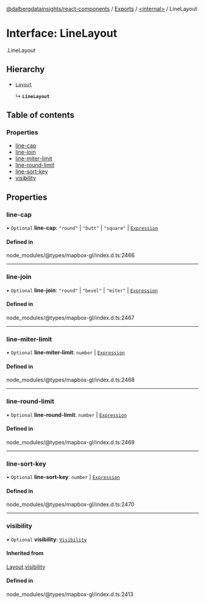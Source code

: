 [@dalbergdatainsights/react-components](../README.md) / [Exports](../modules.md) / [<internal\>](../modules/internal_.md) / LineLayout

# Interface: LineLayout

[<internal>](../modules/internal_.md).LineLayout

## Hierarchy

- [`Layout`](internal_.Layout.md)

  ↳ **`LineLayout`**

## Table of contents

### Properties

- [line-cap](internal_.LineLayout.md#line-cap)
- [line-join](internal_.LineLayout.md#line-join)
- [line-miter-limit](internal_.LineLayout.md#line-miter-limit)
- [line-round-limit](internal_.LineLayout.md#line-round-limit)
- [line-sort-key](internal_.LineLayout.md#line-sort-key)
- [visibility](internal_.LineLayout.md#visibility)

## Properties

### line-cap

• `Optional` **line-cap**: ``"round"`` \| ``"butt"`` \| ``"square"`` \| [`Expression`](../modules/internal_.md#expression)

#### Defined in

node_modules/@types/mapbox-gl/index.d.ts:2466

___

### line-join

• `Optional` **line-join**: ``"round"`` \| ``"bevel"`` \| ``"miter"`` \| [`Expression`](../modules/internal_.md#expression)

#### Defined in

node_modules/@types/mapbox-gl/index.d.ts:2467

___

### line-miter-limit

• `Optional` **line-miter-limit**: `number` \| [`Expression`](../modules/internal_.md#expression)

#### Defined in

node_modules/@types/mapbox-gl/index.d.ts:2468

___

### line-round-limit

• `Optional` **line-round-limit**: `number` \| [`Expression`](../modules/internal_.md#expression)

#### Defined in

node_modules/@types/mapbox-gl/index.d.ts:2469

___

### line-sort-key

• `Optional` **line-sort-key**: `number` \| [`Expression`](../modules/internal_.md#expression)

#### Defined in

node_modules/@types/mapbox-gl/index.d.ts:2470

___

### visibility

• `Optional` **visibility**: [`Visibility`](../modules/internal_.md#visibility-1)

#### Inherited from

[Layout](internal_.Layout.md).[visibility](internal_.Layout.md#visibility)

#### Defined in

node_modules/@types/mapbox-gl/index.d.ts:2413
